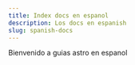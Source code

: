 ```yaml
---
title: Index docs en espanol
description: Los docs en espanish
slug: spanish-docs
---
```


Bienvenido a guias astro en espanol